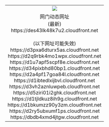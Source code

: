 ﻿<table>
  <tr></tr>
  <tr><td colspan=2 align=center><img src="https://des43lk48k7u2.cloudfront.net/Up/oGate.jpg" /></td></tr>
  <tr><td colspan=2 align=center>网门动态网址<br/>(最新)
<br>https://des43lk48k7u2.cloudfront.net
<br/><br/>(以下网址可能失效)
<br>https://d3pxa6dturx5as.cloudfront.net
<br>https://d2q9rbk4mo1wpx.cloudfront.net
<br>https://d1u7apf5scpf8e.cloudfront.net
<br>https://d34pixbhd80bp1.cloudfront.net
<br>https://d2a4pf17goa84l.cloudfront.net
<br>https://d1ibtedlxijbvl.cloudfront.net
<br>https://d3vh2aznluwpeb.cloudfront.net
<br>https://d5ziri01i2ghk.cloudfront.net
<br>https://d1tjldkuz8ih9g.cloudfront.net
<br>https://d1bkumzz90y3zm.cloudfront.net
<br>https://d2ry5ubxumf1ps.cloudfront.net
<br>https://dbdb4xmd4jtgw.cloudfront.net
    </td>
  </tr>
</table>
